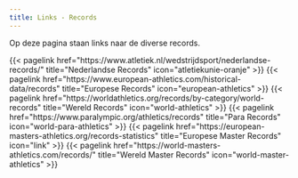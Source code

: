 ```yaml
---
title: Links - Records
---
```


Op deze pagina staan links naar de diverse records.
<br>

</section>

<section class="flex flex-col flex-wrap min-w-full mt-4 sm:min-w-0">
{{< pagelink href="https://www.atletiek.nl/wedstrijdsport/nederlandse-records/" title="Nederlandse Records" icon="atletiekunie-oranje" >}}
{{< pagelink href="https://www.european-athletics.com/historical-data/records" title="Europese Records" icon="european-athletics" >}}
{{< pagelink href="https://worldathletics.org/records/by-category/world-records" title="Wereld Records" icon="world-athletics" >}}
{{< pagelink href="https://www.paralympic.org/athletics/records" title="Para Records" icon="world-para-athletics" >}}
{{< pagelink href="https://european-masters-athletics.org/records-statistics" title="Europese Master Records" icon="link" >}}
{{< pagelink href="https://world-masters-athletics.com/records/" title="Wereld Master Records" icon="world-master-athletics" >}}
